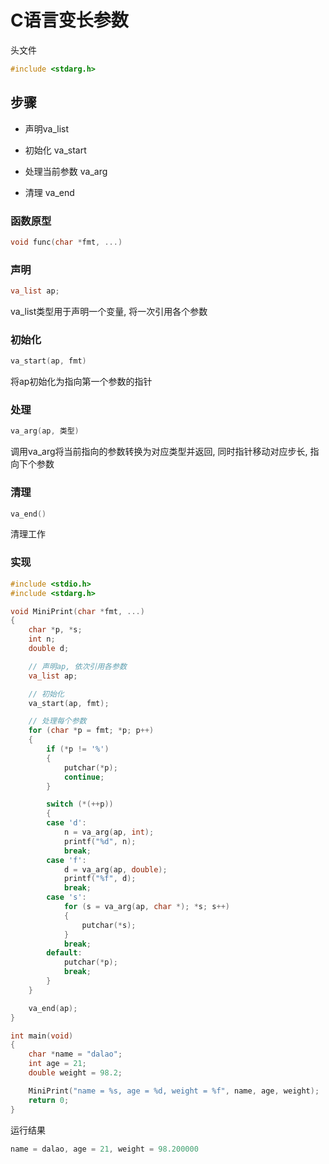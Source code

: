 <!--
 * @Description: 
 * @Version: 1.0
 * @Author: daLao
 * @Email: dalao@xxx.com
 * @Date: 2022-10-26 19:55:27
 * @LastEditors: daLao
 * @LastEditTime: 2022-12-12 23:48:17
-->

# C语言变长参数

头文件

```c
#include <stdarg.h>
```

## 步骤

- 声明va_list

- 初始化 va_start

- 处理当前参数 va_arg

- 清理 va_end


### 函数原型

```c++
void func(char *fmt, ...)
```

### 声明

```c++
va_list ap;
```

va_list类型用于声明一个变量, 将一次引用各个参数


### 初始化

```c++
va_start(ap, fmt)
```

将ap初始化为指向第一个参数的指针


### 处理

```c++
va_arg(ap, 类型)
```

调用va_arg将当前指向的参数转换为对应类型并返回, 同时指针移动对应步长, 指向下个参数


### 清理

```c++
va_end()
```

清理工作


### 实现

```c++
#include <stdio.h>
#include <stdarg.h>

void MiniPrint(char *fmt, ...)
{
    char *p, *s;
    int n;
    double d;

    // 声明ap, 依次引用各参数
    va_list ap;

    // 初始化
    va_start(ap, fmt);

    // 处理每个参数
    for (char *p = fmt; *p; p++)
    {
        if (*p != '%')
        {
            putchar(*p);
            continue;
        }

        switch (*(++p))
        {
        case 'd':
            n = va_arg(ap, int);
            printf("%d", n);
            break;
        case 'f':
            d = va_arg(ap, double);
            printf("%f", d);
            break;
        case 's':
            for (s = va_arg(ap, char *); *s; s++)
            {
                putchar(*s);
            }
            break;
        default:
            putchar(*p);
            break;
        }
    }

    va_end(ap);
}

int main(void)
{
    char *name = "dalao";
    int age = 21;
    double weight = 98.2;

    MiniPrint("name = %s, age = %d, weight = %f", name, age, weight);
    return 0;
}
```

运行结果

```c++
name = dalao, age = 21, weight = 98.200000
```